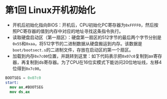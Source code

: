 # 第1回 Linux开机初始化

- 开机后初始化指向BIOS：开机后，CPU初始化PC寄存器为`0xFFFF0`，然后按照PC寄存器的值到内存中对应的地址寻找这条指令执行。
- 读取硬盘启动区（第一扇区）：硬盘第一扇区的512字节的最后两个字节分别是`0x55`和`0xaa`，将512字节的二进制数据从硬盘搬运到内存。该数据是`boot/bootsect.s`的二进制文件，存放在启动区的第一个扇区。
- 加载到内存`0x7c00`位置，并跳转到这里：如下代码表示把`0x07c0`复制到ax寄存器，再复制到ds寄存器。为了CPU在16位实模式下能访问20位地址线，左移4位得到`0x7c00`。

```nasm
BOOTSEG = 0x07c0
start: 
  mov ax,#BOOTSEG
  mov ds,ax
```